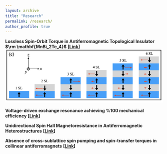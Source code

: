 ```yaml
---
layout: archive
title: "Research"
permalink: /research/
author_profile: true
---
```


**Lossless Spin-Orbit Torque in Antiferromagnetic Topological Insulator $\rm \mathbf{MnBi_2Te_4}$** **[[Link](https://arxiv.org/abs/2303.06181)]**
![image](../images/sot.png)

**Voltage-driven exchange resonance achieving %100 mechanical efficiency** **[[Link](https://journals.aps.org/prb/abstract/10.1103/PhysRevB.106.054418)]**

**Unidirectional Spin Hall Magnetoresistance in Antiferromagnetic Heterostructures** **[[Link](https://journals.aps.org/prl/abstract/10.1103/PhysRevLett.130.086703)]**

**Absence of cross-sublattice spin pumping and spin-transfer torques in collinear antiferromagnets** **[[Link](https://arxiv.org/abs/2305.13334)]**
